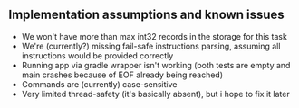 ## Implementation assumptions and known issues

* We won't have more than max int32 records in the storage for this task
* We're (currently?) missing fail-safe instructions parsing, assuming all instructions would be provided correctly
* Running app via gradle wrapper isn't working (both tests are empty and main crashes because of EOF already being reached)
* Commands are (currently) case-sensitive
* Very limited thread-safety (it's basically absent), but i hope to fix it later
